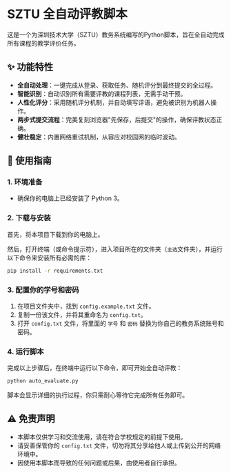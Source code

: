 # SZTU 全自动评教脚本

这是一个为深圳技术大学（SZTU）教务系统编写的Python脚本，旨在全自动完成所有课程的教学评价任务。

## ✨ 功能特性

- **全自动处理**：一键完成从登录、获取任务、随机评分到最终提交的全过程。
- **智能识别**：自动识别所有需要评教的课程列表，无需手动干预。
- **人性化评分**：采用随机评分机制，并自动填写评语，避免被识别为机器人操作。
- **两步式提交流程**：完美复刻浏览器"先保存，后提交"的操作，确保评教状态正确。
- **健壮稳定**：内置网络重试机制，从容应对校园网的临时波动。

## 🚀 使用指南

### 1. 环境准备

- 确保你的电脑上已经安装了 Python 3。

### 2. 下载与安装

首先，将本项目下载到你的电脑上。

然后，打开终端（或命令提示符），进入项目所在的文件夹（`主选`文件夹），并运行以下命令来安装所有必需的库：

```bash
pip install -r requirements.txt
```

### 3. 配置你的学号和密码

1.  在项目文件夹中，找到 `config.example.txt` 文件。
2.  复制一份该文件，并将其重命名为 `config.txt`。
3.  打开 `config.txt` 文件，将里面的 `学号` 和 `密码` 替换为你自己的教务系统账号和密码。

### 4. 运行脚本

完成以上步骤后，在终端中运行以下命令，即可开始全自动评教：

```bash
python auto_evaluate.py
```

脚本会显示详细的执行过程，你只需耐心等待它完成所有任务即可。

## ⚠️ 免责声明

- 本脚本仅供学习和交流使用，请在符合学校规定的前提下使用。
- 请妥善保管你的 `config.txt` 文件，切勿将其分享给他人或上传到公开的网络环境中。
- 因使用本脚本而导致的任何问题或后果，由使用者自行承担。 